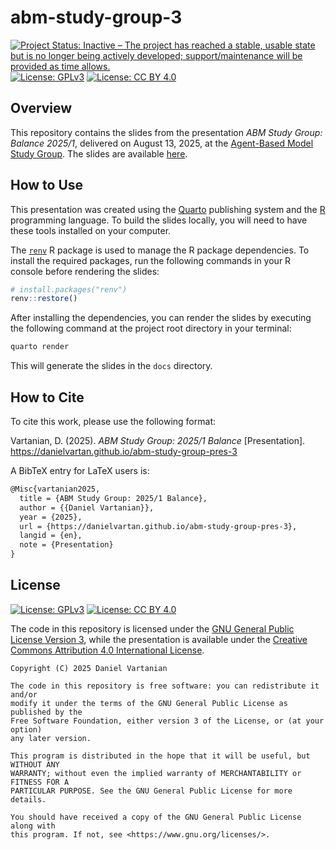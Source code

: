 # abm-study-group-3

<!-- badges: start -->
[![Project Status: Inactive – The project has reached a stable, usable state but is no longer being actively developed; support/maintenance will be provided as time allows.](https://www.repostatus.org/badges/latest/inactive.svg)](https://www.repostatus.org/#inactive)
[![License: GPLv3](https://img.shields.io/badge/license-GPLv3-bd0000.svg)](https://www.gnu.org/licenses/gpl-3.0)
[![License: CC BY 4.0](https://img.shields.io/badge/License-CC_BY_4.0-lightgrey.svg)](https://creativecommons.org/licenses/by/4.0/)
<!-- badges: end -->

## Overview

This repository contains the slides from the presentation _ABM Study Group: Balance 2025/1_, delivered on August 13, 2025, at the [Agent-Based Model Study Group](https://github.com/abmstudygroup). The slides are available [here](https://danielvartan.github.io/abm-study-group-pres-3/).

## How to Use

This presentation was created using the [Quarto](https://quarto.org/) publishing system and the [R](https://www.r-project.org/) programming language. To build the slides locally, you will need to have these tools installed on your computer.

The [`renv`](https://rstudio.github.io/renv/) R package is used to manage the R package dependencies. To install the required packages, run the following commands in your R console before rendering the slides:

```r
# install.packages("renv")
renv::restore()
```

After installing the dependencies, you can render the slides by executing the following command at the project root directory in your terminal:

```bash
quarto render
```

This will generate the slides in the `docs` directory.

## How to Cite

To cite this work, please use the following format:

Vartanian, D. (2025). *ABM Study Group: 2025/1 Balance* \[Presentation\].
<https://danielvartan.github.io/abm-study-group-pres-3>

A BibTeX entry for LaTeX users is:

``` latex
@Misc{vartanian2025,
  title = {ABM Study Group: 2025/1 Balance},
  author = {{Daniel Vartanian}},
  year = {2025},
  url = {https://danielvartan.github.io/abm-study-group-pres-3},
  langid = {en},
  note = {Presentation}
}
```

## License

[![License: GPLv3](https://img.shields.io/badge/license-GPLv3-bd0000.svg)](https://www.gnu.org/licenses/gpl-3.0)
[![License: CC BY 4.0](https://img.shields.io/badge/License-CC_BY_4.0-lightgrey.svg)](https://creativecommons.org/licenses/by/4.0/)

The code in this repository is licensed under the [GNU General Public License Version 3](https://www.gnu.org/licenses/gpl-3.0), while the presentation is available under the [Creative Commons Attribution 4.0 International License](https://creativecommons.org/licenses/by/4.0/).

``` text
Copyright (C) 2025 Daniel Vartanian

The code in this repository is free software: you can redistribute it and/or
modify it under the terms of the GNU General Public License as published by the
Free Software Foundation, either version 3 of the License, or (at your option)
any later version.

This program is distributed in the hope that it will be useful, but WITHOUT ANY
WARRANTY; without even the implied warranty of MERCHANTABILITY or FITNESS FOR A
PARTICULAR PURPOSE. See the GNU General Public License for more details.

You should have received a copy of the GNU General Public License along with
this program. If not, see <https://www.gnu.org/licenses/>.
```
